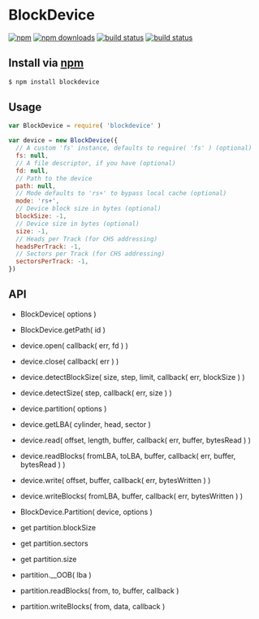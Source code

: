 # BlockDevice

[![npm](http://img.shields.io/npm/v/blockdevice.svg?style=flat)](https://npmjs.org/blockdevice)
[![npm downloads](http://img.shields.io/npm/dm/blockdevice.svg?style=flat)](https://npmjs.org/blockdevice)
[![build status](http://img.shields.io/travis/jhermsmeier/node-blockdevice.svg?style=flat)](https://travis-ci.org/jhermsmeier/node-blockdevice)
[![build status](https://img.shields.io/appveyor/ci/jhermsmeier/node-blockdevice.svg?style=flat)](https://ci.appveyor.com/project/jhermsmeier/node-blockdevice)

## Install via [npm](https://npmjs.org)

```sh
$ npm install blockdevice
```

## Usage

```js
var BlockDevice = require( 'blockdevice' )
```

```js
var device = new BlockDevice({
  // A custom 'fs' instance, defaults to require( 'fs' ) (optional)
  fs: null,
  // A file descriptor, if you have (optional)
  fd: null,
  // Path to the device
  path: null,
  // Mode defaults to 'rs+' to bypass local cache (optional)
  mode: 'rs+',
  // Device block size in bytes (optional)
  blockSize: -1,
  // Device size in bytes (optional)
  size: -1,
  // Heads per Track (for CHS addressing)
  headsPerTrack: -1,
  // Sectors per Track (for CHS addressing)
  sectorsPerTrack: -1,
})
```

## API

- BlockDevice( options )

- BlockDevice.getPath( id )

- device.open( callback( err, fd ) )
- device.close( callback( err ) )
- device.detectBlockSize( size, step, limit, callback( err, blockSize ) )
- device.detectSize( step, callback( err, size ) )
- device.partition( options )
- device.getLBA( cylinder, head, sector )
- device.read( offset, length, buffer, callback( err, buffer, bytesRead ) )
- device.readBlocks( fromLBA, toLBA, buffer, callback( err, buffer, bytesRead ) )
- device.write( offset, buffer, callback( err, bytesWritten ) )
- device.writeBlocks( fromLBA, buffer, callback( err, bytesWritten ) )

- BlockDevice.Partition( device, options )

- get partition.blockSize
- get partition.sectors
- get partition.size

- partition.__OOB( lba )
- partition.readBlocks( from, to, buffer, callback )
- partition.writeBlocks( from, data, callback )
